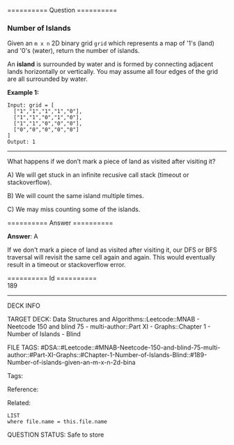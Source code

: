 ========== Question ==========  

### Number of Islands

Given an `m x n` 2D binary grid `grid` which represents a map of '1's (land) and '0's (water), return the number of islands.

An **island** is surrounded by water and is formed by connecting adjacent lands horizontally or vertically. You may assume all four edges of the grid are all surrounded by water.

**Example 1:**

```
Input: grid = [
  ["1","1","1","1","0"],
  ["1","1","0","1","0"],
  ["1","1","0","0","0"],
  ["0","0","0","0","0"]
]
Output: 1
```

---

What happens if we don’t mark a piece of land as visited after visiting it?

A) We will get stuck in an infinite recusive call stack (timeout or stackoverflow).

B) We will count the same island multiple times.

C) We may miss counting some of the islands.  

========== Answer ==========  

**Answer**: A

If we don't mark a piece of land as visited after visiting it, our DFS or BFS traversal will revisit the same cell again and again. This would eventually result in a timeout or stackoverflow error.

========== Id ==========  
189

---

DECK INFO

TARGET DECK: Data Structures and Algorithms::Leetcode::MNAB - Neetcode 150 and blind 75 - multi-author::Part XI - Graphs::Chapter 1 - Number of Islands - Blind

FILE TAGS: #DSA::#Leetcode::#MNAB-Neetcode-150-and-blind-75-multi-author::#Part-XI-Graphs::#Chapter-1-Number-of-Islands-Blind::#189-Number-of-islands-given-an-m-x-n-2d-bina

Tags:

Reference:

Related:

```dataview
LIST
where file.name = this.file.name
```

QUESTION STATUS: Safe to store
